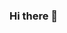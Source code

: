 ### Hi there 👋

<!--
**Rakesh953/Rakesh953** is a ✨ _special_ ✨ repository because its `README.md` (this file) appears on your GitHub profile.

Here are some ideas to get you started:
<h1> Hi I am Rakesh Meher</h1>
- 🔭 I’m currently working on ...
- 🌱 I’m currently learning ...
- 👯 I’m looking to collaborate on ...
- 🤔 I’m looking for help with ...
- 💬 Ask me about ...
- 📫 How to reach me: ...
- 😄 Pronouns: ...
- ⚡ Fun fact: ...
-->
